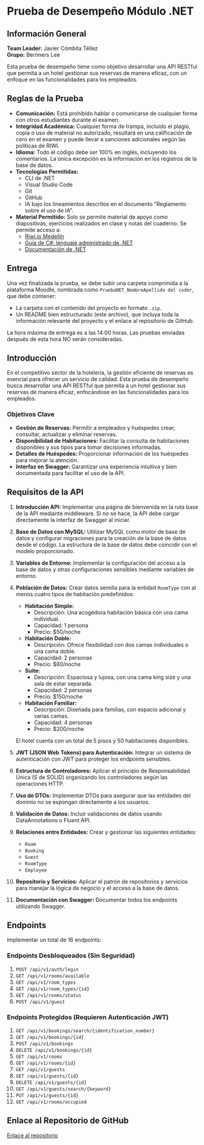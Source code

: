 # Prueba de Desempeño Módulo .NET

## Información General

**Team Leader:** Javier Cómbita Téllez  
**Grupo:** Bernners Lee

Esta prueba de desempeño tiene como objetivo desarrollar una API RESTful que permita a un hotel gestionar sus reservas de manera eficaz, con un enfoque en las funcionalidades para los empleados.

## Reglas de la Prueba

- **Comunicación:** Está prohibido hablar o comunicarse de cualquier forma con otros estudiantes durante el examen.
- **Integridad Académica:** Cualquier forma de trampa, incluido el plagio, copia o uso de material no autorizado, resultará en una calificación de cero en el examen y puede llevar a sanciones adicionales según las políticas de RIWI.
- **Idioma:** Todo el código debe ser 100% en inglés, incluyendo los comentarios. La única excepción es la información en los registros de la base de datos.
- **Tecnologías Permitidas:**
  - CLI de .NET
  - Visual Studio Code
  - Git
  - GitHub
  - IA bajo los lineamientos descritos en el documento "Reglamento sobre el uso de IA".
- **Material Permitido:** Solo se permite material de apoyo como diapositivas, ejercicios realizados en clase y notas del cuaderno. Se permite acceso a:
  - [Riwi.io Medellín](https://github.com)
  - [Guía de C#: lenguaje administrado de .NET](https://learn.microsoft.com/es-es/dotnet/csharp/)
  - [Documentación de .NET](https://learn.microsoft.com/es-es/dotnet/)

## Entrega

Una vez finalizada la prueba, se debe subir una carpeta comprimida a la plataforma Moodle, nombrada como `PruebaNET_NombreApellido del coder`, que debe contener:
- La carpeta con el contenido del proyecto en formato `.zip`.
- Un README bien estructurado (este archivo), que incluya toda la información relevante del proyecto y el enlace al repositorio de GitHub.

La hora máxima de entrega es a las 14:00 horas. Las pruebas enviadas después de esta hora NO serán consideradas.

## Introducción

En el competitivo sector de la hotelería, la gestión eficiente de reservas es esencial para ofrecer un servicio de calidad. Esta prueba de desempeño busca desarrollar una API RESTful que permita a un hotel gestionar sus reservas de manera eficaz, enfocándose en las funcionalidades para los empleados.

### Objetivos Clave

- **Gestión de Reservas:** Permitir a empleados y huéspedes crear, consultar, actualizar y eliminar reservas.
- **Disponibilidad de Habitaciones:** Facilitar la consulta de habitaciones disponibles y sus tipos para tomar decisiones informadas.
- **Detalles de Huéspedes:** Proporcionar información de los huéspedes para mejorar la atención.
- **Interfaz en Swagger:** Garantizar una experiencia intuitiva y bien documentada para facilitar el uso de la API.

## Requisitos de la API

1. **Introducción API:** Implementar una página de bienvenida en la ruta base de la API mediante middleware. Si no se hace, la API debe cargar directamente la interfaz de Swagger al iniciar.
   
2. **Base de Datos con MySQL:** Utilizar MySQL como motor de base de datos y configurar migraciones para la creación de la base de datos desde el código. La estructura de la base de datos debe coincidir con el modelo proporcionado.
   
3. **Variables de Entorno:** Implementar la configuración del acceso a la base de datos y otras configuraciones sensibles mediante variables de entorno.
   
4. **Población de Datos:** Crear datos semilla para la entidad `RoomType` con al menos cuatro tipos de habitación predefinidos:
   - **Habitación Simple:** 
     - Descripción: Una acogedora habitación básica con una cama individual.
     - Capacidad: 1 persona
     - Precio: $50/noche
   - **Habitación Doble:** 
     - Descripción: Ofrece flexibilidad con dos camas individuales o una cama doble.
     - Capacidad: 2 personas
     - Precio: $80/noche
   - **Suite:** 
     - Descripción: Espaciosa y lujosa, con una cama king size y una sala de estar separada.
     - Capacidad: 2 personas
     - Precio: $150/noche
   - **Habitación Familiar:** 
     - Descripción: Diseñada para familias, con espacio adicional y varias camas.
     - Capacidad: 4 personas
     - Precio: $200/noche

   El hotel cuenta con un total de 5 pisos y 50 habitaciones disponibles.

5. **JWT (JSON Web Tokens) para Autenticación:** Integrar un sistema de autenticación con JWT para proteger los endpoints sensibles.

6. **Estructura de Controladores:** Aplicar el principio de Responsabilidad Única (S de SOLID) organizando los controladores según las operaciones HTTP.

7. **Uso de DTOs:** Implementar DTOs para asegurar que las entidades del dominio no se expongan directamente a los usuarios.

8. **Validación de Datos:** Incluir validaciones de datos usando DataAnnotations o Fluent API.

9. **Relaciones entre Entidades:** Crear y gestionar las siguientes entidades:
   - `Room`
   - `Booking`
   - `Guest`
   - `RoomType`
   - `Employee`

10. **Repositorio y Servicios:** Aplicar el patrón de repositorios y servicios para manejar la lógica de negocio y el acceso a la base de datos.

11. **Documentación con Swagger:** Documentar todos los endpoints utilizando Swagger.

## Endpoints

Implementar un total de 16 endpoints:

### Endpoints Desbloqueados (Sin Seguridad)
1. `POST /api/v1/auth/login`
2. `GET /api/v1/rooms/available`
3. `GET /api/v1/room_types`
4. `GET /api/v1/room_types/{id}`
5. `GET /api/v1/rooms/status`
6. `POST /api/v1/guest`

### Endpoints Protegidos (Requieren Autenticación JWT)
1. `GET /api/v1/bookings/search/{identification_number}`
2. `GET /api/v1/bookings/{id}`
3. `POST /api/v1/bookings`
4. `DELETE /api/v1/bookings/{id}`
5. `GET /api/v1/rooms`
6. `GET /api/v1/rooms/{id}`
7. `GET /api/v1/guests`
8. `GET /api/v1/guests/{id}`
9. `DELETE /api/v1/guests/{id}`
10. `GET /api/v1/guests/search/{keyword}`
11. `PUT /api/v1/guests/{id}`
12. `GET /api/v1/rooms/occupied`

## Enlace al Repositorio de GitHub

[Enlace al repositorio](https://github.com/tu_usuario/tu_repositorio)

